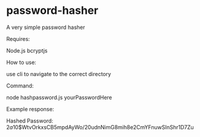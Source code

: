 # password-hasher
A very simple password hasher

Requires:

Node.js
bcryptjs

How to use:

use cli to navigate to the correct directory

Command:

node hashpassword.js yourPasswordHere

Example response:

Hashed Password: $2a$10$WtvOrkxsCB5mpdAyWo/20udnNimG8mih8e2CmYFnuwSInShr1D7Zu
